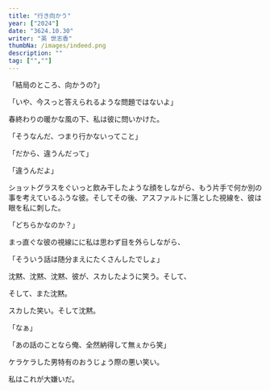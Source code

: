 ```yaml
---
title: "行き向かう"
year: ["2024"]
date: "3624.10.30"
writer: "英 世志香"
thumbNa: /images/indeed.png
description: ""
tag: ["",""]
---
```




「結局のところ、向かうの?」

 「いや、今スっと答えられるような問題ではないよ」

 春終わりの暖かな風の下、私は彼に問いかけた。

 「そうなんだ、つまり行かないってこと」

 「だから、違うんだって」

 「違うんだよ」

 ショットグラスをぐいっと飲み干したような顔をしながら、もう片手で何か別の事を考えているふうな彼。そしてその後、アスファルトに落とした視線を、彼は眼を私に刺した。

 「どちらかなのか？」

 まっ直ぐな彼の視線にに私は思わず目を外らしながら、

 「そういう話は随分まえにたくさんしたでしょ」

 沈黙、沈黙、沈黙、彼が、スカしたように笑う。そして、
 
 そして、また沈黙。

 スカした笑い。そして沈黙。

 「なぁ」

 「あの話のことなら俺、全然納得して無ぇから笑」

 ケラケラした男特有のおうじょう際の悪い笑い。
 
 私はこれが大嫌いだ。




